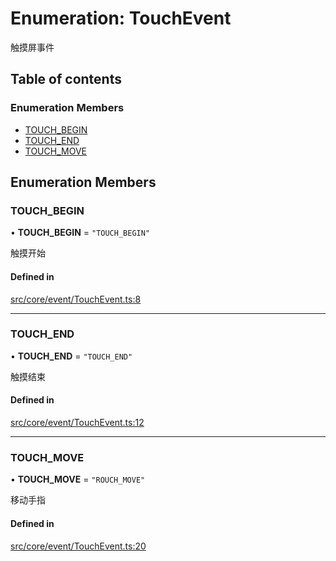 # Enumeration: TouchEvent

触摸屏事件

## Table of contents

### Enumeration Members

- [TOUCH\_BEGIN](TouchEvent.md#touch_begin)
- [TOUCH\_END](TouchEvent.md#touch_end)
- [TOUCH\_MOVE](TouchEvent.md#touch_move)

## Enumeration Members

### TOUCH\_BEGIN

• **TOUCH\_BEGIN** = ``"TOUCH_BEGIN"``

触摸开始

#### Defined in

[src/core/event/TouchEvent.ts:8](https://github.com/hxg2050/hxg/blob/6aa982d/src/core/event/TouchEvent.ts#L8)

___

### TOUCH\_END

• **TOUCH\_END** = ``"TOUCH_END"``

触摸结束

#### Defined in

[src/core/event/TouchEvent.ts:12](https://github.com/hxg2050/hxg/blob/6aa982d/src/core/event/TouchEvent.ts#L12)

___

### TOUCH\_MOVE

• **TOUCH\_MOVE** = ``"ROUCH_MOVE"``

移动手指

#### Defined in

[src/core/event/TouchEvent.ts:20](https://github.com/hxg2050/hxg/blob/6aa982d/src/core/event/TouchEvent.ts#L20)
